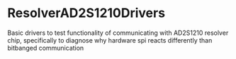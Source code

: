 # ResolverAD2S1210Drivers
 Basic drivers to test functionality of communicating with AD2S1210 resolver chip, specifically to diagnose why hardware spi reacts differently than bitbanged communication
